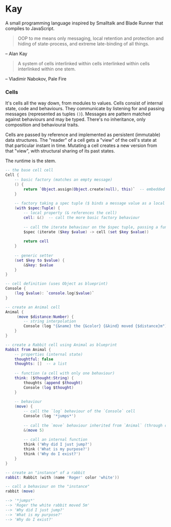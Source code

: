 # Kay

A small programming language inspired by Smalltalk and Blade Runner that compiles to JavaScript.

> OOP to me means only messaging, local retention and protection and hiding of state-process, and extreme late-binding of all things.

– Alan Kay

> A system of cells interlinked within cells interlinked within cells interlinked within one stem.

– Vladimir Nabokov, Pale Fire


### Cells

It's cells all the way down, from modules to values. Cells consist of internal state, code and behaviours. They communicate by listening for and passing messages (represented as tuples `()`). Messages are pattern matched against behaviours and may be typed. There's no inheritance, only composition and behavioural traits.

Cells are passed by reference and implemented as persistent (immutable) data structures. The "reader" of a cell gets a "view" of the cell's state at that particular instant in time. Mutating a cell creates a new version from that "view", with structural sharing of its past states.

The runtime is the stem.

```lua
-- the base cell cell
Cell {
    -- basic factory (matches an empty message)
    () {
        return `Object.assign(Object.create(null), this)`  -- embedded ECMAScript
    }
    
    -- factory taking a spec tuple ($ binds a message value as a local name)
    (with $spec:Tuple) {
        -- local property (& references the cell)
        cell: &()  -- call the more basic factory behaviour
        
        -- call the iterate behaviour on the $spec tuple, passing a function to iterate its elements
        $spec (iterate ($key $value) -> cell (set $key $value))
        
        return cell
    }
    
    -- generic setter
    (set $key to $value) {
        &$key: $value
    }
}

-- cell definition (uses Object as blueprint)
Console {
    (log $value): `console.log($value)`
}

-- create an Animal cell
Animal {
     (move $distance:Number) {
        -- string interpolation
        Console (log "{&name} the {&color} {&kind} moved {$distance}m")
    }
}

-- create a Rabbit cell using Animal as blueprint
Rabbit from Animal {
    -- properties (internal state)
    thoughtful: false
    thoughts: []  -- a list
    
    -- function (a cell with only one behaviour)
    think: ($thought:String) {
        thoughts (append $thought)
        Console (log $thought)
    }
    
    -- behaviour
    (move) {
        -- call the `log` behaviour of the `Console` cell
        Console (log '*jumps*')
        
        -- call the `move` behaviour inherited from `Animal` (through composition, not prototype/class)
        &(move 5)
        
        -- call an internal function
        think ('Why did I just jump?')
        think ('What is my purpose?')
        think ('Why do I exist?')
    }
}

-- create an "instance" of a rabbit
rabbit: Rabbit (with (name 'Roger' color 'white'))

-- call a behaviour on the "instance"
rabbit (move)

--> '*jumps*'
--> 'Roger the white rabbit moved 5m'
--> 'Why did I just jump?'
--> 'What is my purpose?'
--> 'Why do I exist?'
```
